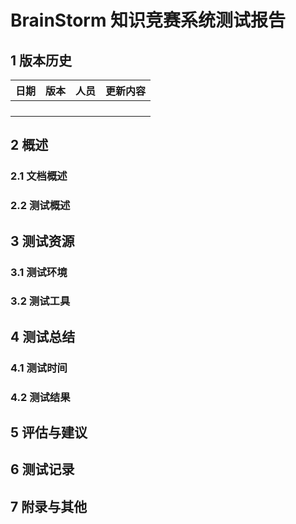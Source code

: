 # BrainStorm 知识竞赛系统测试报告

## 1 版本历史

| 日期 | 版本 | 人员 | 更新内容 |
| ---- | ---- | ---- | -------- |
|      |      |      |          |
|      |      |      |          |
|      |      |      |          |
|      |      |      |          |

## 2 概述

### 2.1 文档概述

### 2.2 测试概述

## 3 测试资源

### 3.1 测试环境

### 3.2 测试工具

## 4 测试总结

### 4.1 测试时间

### 4.2 测试结果

## 5 评估与建议

## 6 测试记录

## 7 附录与其他

